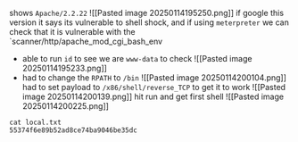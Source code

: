 

shows `Apache/2.2.22`
![[Pasted image 20250114195250.png]]
if google this version it says its vulnerable to shell shock, and if using `meterpreter` we can check that it is vulnerable with the `scanner/http/apache_mod_cgi_bash_env
- able to run `id` to see we are `www-data` to check
![[Pasted image 20250114195233.png]]
- had to change the `RPATH` to `/bin` 
![[Pasted image 20250114200104.png]]
had to set payload to `/x86/shell/reverse_TCP` to get it to work
![[Pasted image 20250114200139.png]]
hit run and get first shell
![[Pasted image 20250114200225.png]]
```flag
cat local.txt
55374f6e89b52ad8ce74ba9046be35dc
```
